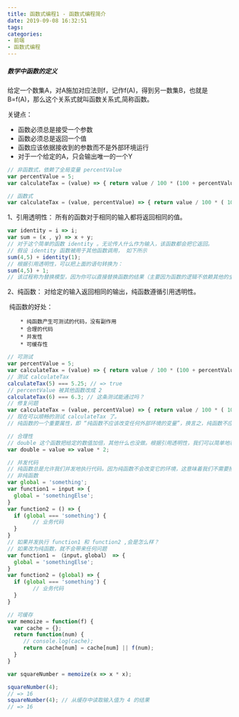 ```yaml
---
title: 函数式编程1 - 函数式编程简介
date: 2019-09-08 16:32:51
tags:
categories:
- 前端
- 函数式编程
---
```


##### 数学中函数的定义

给定一个数集A，对A施加对应法则f，记作f(A)，得到另一数集B，也就是B=f(A)，那么这个关系式就叫函数关系式,简称函数。

关键点：

* 函数必须总是接受一个参数
* 函数必须总是返回一个值
* 函数应该依据接收到的参数而不是外部环境运行
* 对于一个给定的A，只会输出唯一的一个Y

~~~javascript
// 非函数式，依赖了全局变量 percentValue
var percentValue = 5;
var calculateTax = (value) => { return value / 100 * (100 + percentValue )};

// 函数式
var calculateTax = (value, percentValue) => { return value / 100 * ( 100 + percentValue )}；


~~~



1、引用透明性： 所有的函数对于相同的输入都将返回相同的值。

~~~javascript
var identity = i => i;
var sum = (x , y) => x + y;
// 对于这个简单的函数 identity 。无论传人什么作为输入，该函数都会把它返回。
// 假设 identity 函数被用于其他函数调用， 如下所示
sum(4,5) + identity(1);
// 根据引用透明性，可以把上面的语句转换为：
sum(4,5) + 1;
// 该过程称为替换模型，因为你可以直接替换函数的结果（主要因为函数的逻辑不依赖其他的全局变量），这与它的值是一样的。这使并发和缓存成为可能。
~~~

2、纯函数： 对给定的输入返回相同的输出，纯函数遵循引用透明性。

​	纯函数的好处：

		* 纯函数产生可测试的代码，没有副作用
		* 合理的代码
		* 并发性
		* 可缓存性

~~~javascript
// 可测试
var percentValue = 5;
var calculateTax = (value) => { return value / 100 * (100 + percentValue )};
// 测试 calculateTax
calculateTax(5) === 5.25; // => true
// percentValue 被其他函数改成 2 
calculateTax(6) === 6.3; // 这条测试能通过吗？
// 修复问题
var calculateTax = (value, percentValue) => { return value / 100 * ( 100 + percentValue )}；
// 现在可以顺畅的测试 calculateTax 了。 
// 纯函数的一个重要属性，即 “纯函数不应该改变任何外部环境的变量”，换言之，纯函数不应依赖任何外部变量，也不应改变外部变量。

// 合理性
// double 这个函数把给定的数值加倍，其他什么也没做。根据引用透明性，我们可以简单地利用相应的结果替换double 函数的调用。
var double = value => value * 2;

// 并发代码
// 纯函数总是允许我们并发地执行代码。因为纯函数不会改变它的环境，这意味着我们不需要担心同步问题。
// 非纯函数
var global = 'something';
var function1 = input => {
  global = 'somethingElse';
}
var function2 = () => {
  if (global === 'something') {
    	// 业务代码
  }
}
// 如果并发执行 function1 和 function2 ,会是怎么样？
// 如果改为纯函数，就不会带来任何问题
var function1 = （input，global） => {
  global = 'somethingElse';
}
var function2 = (global) => {
  if (global === 'something') {
    	// 业务代码
  }
}

// 可缓存
var memoize = function(f) {
  var cache = {};
  return function(num) {
     // console.log(cache);
     return cache[num] = cache[num] || f(num);
  }
}

var squareNumber = memoize(x => x * x);

squareNumber(4);
// => 16
squareNumber(4); // 从缓存中读取输入值为 4 的结果
// => 16
~~~

